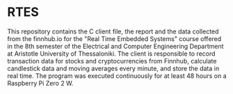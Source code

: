 # RTES
This repository contains the C client file, the report and the data collected from the finnhub.io for the "Real Time Embedded Systems" course offered in the 8th semester of the Electrical and Computer Engineering Department at Aristotle University of Thessaloniki. The client is responsible to record transaction data for stocks and cryptocurrencies from Finnhub, calculate candlestick data and moving averages every minute, and store the data in real time. The program was executed continuously for at least 48 hours on a Raspberry Pi Zero 2 W.

